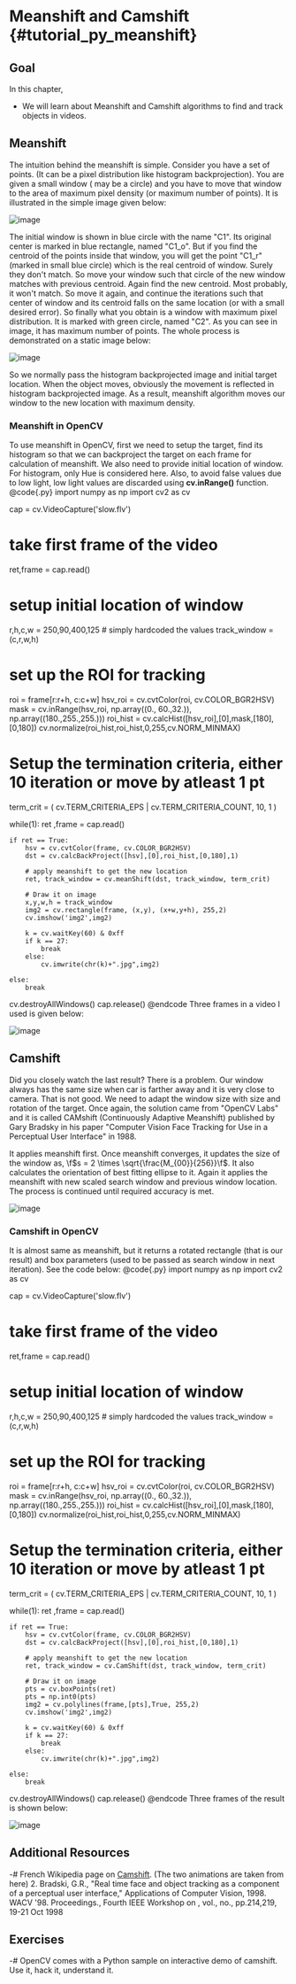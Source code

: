 Meanshift and Camshift {#tutorial_py_meanshift}
======================

Goal
----

In this chapter,

-   We will learn about Meanshift and Camshift algorithms to find and track objects in videos.

Meanshift
---------

The intuition behind the meanshift is simple. Consider you have a set of points. (It can be a pixel
distribution like histogram backprojection). You are given a small window ( may be a circle) and you
have to move that window to the area of maximum pixel density (or maximum number of points). It is
illustrated in the simple image given below:

![image](images/meanshift_basics.jpg)

The initial window is shown in blue circle with the name "C1". Its original center is marked in blue
rectangle, named "C1_o". But if you find the centroid of the points inside that window, you will
get the point "C1_r" (marked in small blue circle) which is the real centroid of window. Surely
they don't match. So move your window such that circle of the new window matches with previous
centroid. Again find the new centroid. Most probably, it won't match. So move it again, and continue
the iterations such that center of window and its centroid falls on the same location (or with a
small desired error). So finally what you obtain is a window with maximum pixel distribution. It is
marked with green circle, named "C2". As you can see in image, it has maximum number of points. The
whole process is demonstrated on a static image below:

![image](images/meanshift_face.gif)

So we normally pass the histogram backprojected image and initial target location. When the object
moves, obviously the movement is reflected in histogram backprojected image. As a result, meanshift
algorithm moves our window to the new location with maximum density.

### Meanshift in OpenCV

To use meanshift in OpenCV, first we need to setup the target, find its histogram so that we can
backproject the target on each frame for calculation of meanshift. We also need to provide initial
location of window. For histogram, only Hue is considered here. Also, to avoid false values due to
low light, low light values are discarded using **cv.inRange()** function.
@code{.py}
import numpy as np
import cv2 as cv

cap = cv.VideoCapture('slow.flv')

# take first frame of the video
ret,frame = cap.read()

# setup initial location of window
r,h,c,w = 250,90,400,125  # simply hardcoded the values
track_window = (c,r,w,h)

# set up the ROI for tracking
roi = frame[r:r+h, c:c+w]
hsv_roi =  cv.cvtColor(roi, cv.COLOR_BGR2HSV)
mask = cv.inRange(hsv_roi, np.array((0., 60.,32.)), np.array((180.,255.,255.)))
roi_hist = cv.calcHist([hsv_roi],[0],mask,[180],[0,180])
cv.normalize(roi_hist,roi_hist,0,255,cv.NORM_MINMAX)

# Setup the termination criteria, either 10 iteration or move by atleast 1 pt
term_crit = ( cv.TERM_CRITERIA_EPS | cv.TERM_CRITERIA_COUNT, 10, 1 )

while(1):
    ret ,frame = cap.read()

    if ret == True:
        hsv = cv.cvtColor(frame, cv.COLOR_BGR2HSV)
        dst = cv.calcBackProject([hsv],[0],roi_hist,[0,180],1)

        # apply meanshift to get the new location
        ret, track_window = cv.meanShift(dst, track_window, term_crit)

        # Draw it on image
        x,y,w,h = track_window
        img2 = cv.rectangle(frame, (x,y), (x+w,y+h), 255,2)
        cv.imshow('img2',img2)

        k = cv.waitKey(60) & 0xff
        if k == 27:
            break
        else:
            cv.imwrite(chr(k)+".jpg",img2)

    else:
        break

cv.destroyAllWindows()
cap.release()
@endcode
Three frames in a video I used is given below:

![image](images/meanshift_result.jpg)

Camshift
--------

Did you closely watch the last result? There is a problem. Our window always has the same size when
car is farther away and it is very close to camera. That is not good. We need to adapt the window
size with size and rotation of the target. Once again, the solution came from "OpenCV Labs" and it
is called CAMshift (Continuously Adaptive Meanshift) published by Gary Bradsky in his paper
"Computer Vision Face Tracking for Use in a Perceptual User Interface" in 1988.

It applies meanshift first. Once meanshift converges, it updates the size of the window as,
\f$s = 2 \times \sqrt{\frac{M_{00}}{256}}\f$. It also calculates the orientation of best fitting ellipse
to it. Again it applies the meanshift with new scaled search window and previous window location.
The process is continued until required accuracy is met.

![image](images/camshift_face.gif)

### Camshift in OpenCV

It is almost same as meanshift, but it returns a rotated rectangle (that is our result) and box
parameters (used to be passed as search window in next iteration). See the code below:
@code{.py}
import numpy as np
import cv2 as cv

cap = cv.VideoCapture('slow.flv')

# take first frame of the video
ret,frame = cap.read()

# setup initial location of window
r,h,c,w = 250,90,400,125  # simply hardcoded the values
track_window = (c,r,w,h)

# set up the ROI for tracking
roi = frame[r:r+h, c:c+w]
hsv_roi =  cv.cvtColor(roi, cv.COLOR_BGR2HSV)
mask = cv.inRange(hsv_roi, np.array((0., 60.,32.)), np.array((180.,255.,255.)))
roi_hist = cv.calcHist([hsv_roi],[0],mask,[180],[0,180])
cv.normalize(roi_hist,roi_hist,0,255,cv.NORM_MINMAX)

# Setup the termination criteria, either 10 iteration or move by atleast 1 pt
term_crit = ( cv.TERM_CRITERIA_EPS | cv.TERM_CRITERIA_COUNT, 10, 1 )

while(1):
    ret ,frame = cap.read()

    if ret == True:
        hsv = cv.cvtColor(frame, cv.COLOR_BGR2HSV)
        dst = cv.calcBackProject([hsv],[0],roi_hist,[0,180],1)

        # apply meanshift to get the new location
        ret, track_window = cv.CamShift(dst, track_window, term_crit)

        # Draw it on image
        pts = cv.boxPoints(ret)
        pts = np.int0(pts)
        img2 = cv.polylines(frame,[pts],True, 255,2)
        cv.imshow('img2',img2)

        k = cv.waitKey(60) & 0xff
        if k == 27:
            break
        else:
            cv.imwrite(chr(k)+".jpg",img2)

    else:
        break

cv.destroyAllWindows()
cap.release()
@endcode
Three frames of the result is shown below:

![image](images/camshift_result.jpg)

Additional Resources
--------------------

-#  French Wikipedia page on [Camshift](http://fr.wikipedia.org/wiki/Camshift). (The two animations
    are taken from here)
2.  Bradski, G.R., "Real time face and object tracking as a component of a perceptual user
    interface," Applications of Computer Vision, 1998. WACV '98. Proceedings., Fourth IEEE Workshop
    on , vol., no., pp.214,219, 19-21 Oct 1998

Exercises
---------

-#  OpenCV comes with a Python sample on interactive demo of camshift. Use it, hack it, understand
    it.
